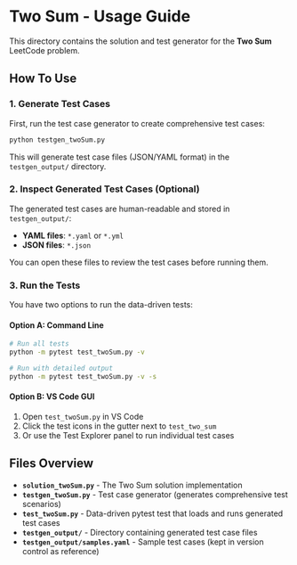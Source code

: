 # Two Sum - Usage Guide

This directory contains the solution and test generator for the **Two Sum** LeetCode problem.

## How To Use

### 1. Generate Test Cases

First, run the test case generator to create comprehensive test cases:

```bash
python testgen_twoSum.py
```

This will generate test case files (JSON/YAML format) in the `testgen_output/` directory.

### 2. Inspect Generated Test Cases (Optional)

The generated test cases are human-readable and stored in `testgen_output/`:
- **YAML files**: `*.yaml` or `*.yml` 
- **JSON files**: `*.json`

You can open these files to review the test cases before running them.

### 3. Run the Tests

You have two options to run the data-driven tests:

#### Option A: Command Line
```bash
# Run all tests
python -m pytest test_twoSum.py -v

# Run with detailed output
python -m pytest test_twoSum.py -v -s
```

#### Option B: VS Code GUI
1. Open `test_twoSum.py` in VS Code
2. Click the test icons in the gutter next to `test_two_sum`
3. Or use the Test Explorer panel to run individual test cases

## Files Overview

- **`solution_twoSum.py`** - The Two Sum solution implementation
- **`testgen_twoSum.py`** - Test case generator (generates comprehensive test scenarios)  
- **`test_twoSum.py`** - Data-driven pytest test that loads and runs generated test cases
- **`testgen_output/`** - Directory containing generated test case files
- **`testgen_output/samples.yaml`** - Sample test cases (kept in version control as reference)
